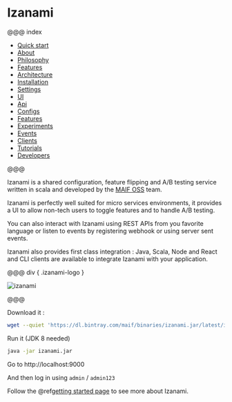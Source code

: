 # Izanami


@@@ index

 * [Quick start](quickstart.md)
 * [About](about.md)
 * [Philosophy](philosophy.md)
 * [Features](features.md)
 * [Architecture](architecture/index.md)
 * [Installation](getizanami/index.md)
 * [Settings](settings/index.md)
 * [UI](ui.md)
 * [Api](api.md)
 * [Configs](configs/index.md)
 * [Features](features/index.md)
 * [Experiments](experiments/index.md)
 * [Events](events.md)
 * [Clients](clients/index.md)
 * [Tutorials](tutorials/index.md)
 * [Developers](developers/index.md)

@@@

Izanami is a shared configuration, feature flipping and A/B testing service written in scala and developed by the <a href="https://maif.github.io/" target="_blank">MAIF OSS</a> team.

Izanami is perfectly well suited for micro services environments, it provides a UI to allow non-tech users to toggle features and to handle A/B testing.

You can also interact with Izanami using REST APIs from you favorite language or listen to events by registering webhook or using server sent events.

Izanami also provides first class integration : Java, Scala, Node and React and CLI clients are available to integrate Izanami with your application.

@@@ div { .izanami-logo }

![izanami](img/izanami.gif)   

@@@


Download it :


```bash
wget --quiet 'https://dl.bintray.com/maif/binaries/izanami.jar/latest/izanami.jar'
```

Run it (JDK 8 needed)

```zsh
java -jar izanami.jar
```

Go to http://localhost:9000

And then log in using `admin` / `admin123`

Follow the @ref[getting started page](quickstart.md) to see more about Izanami.  
